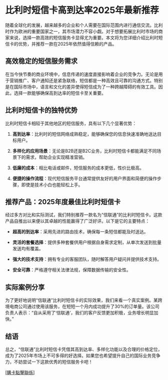 # 比利时短信卡高到达率2025年最新推荐

随着全球化的发展，越来越多的企业和个人需要在国际范围内进行通信交流。比利时作为欧洲的重要国家之一，其市场潜力不容小觑。对于想要拓展比利时市场的商家来说，选择一款高效的短信服务卡显得尤为重要。本文将为您详细介绍比利时短信卡的优势，并推荐一款在2025年依然值得信赖的产品。

## 高效稳定的短信服务需求

在当今快节奏的商业环境中，信息传递的速度直接影响着企业的竞争力。无论是用于营销推广、客户通知还是紧急联络，短信都是一种高效且可靠的沟通方式。特别是在国际市场中，语言和文化的差异使得短信成为了一种跨越障碍的有效工具。因此，选择一款能够确保高到达率的短信卡至关重要。

## 比利时短信卡的独特优势

比利时短信卡相较于其他地区的短信服务，具有以下几个显著优势：

1. **高到达率**：比利时的短信网络成熟稳定，能够确保您的信息快速准确地送达目标用户。
   
2. **多样化的应用场景**：无论是B2B还是B2C业务，比利时短信卡都能满足不同场景下的需求，帮助企业实现精准营销。

3. **低廉的成本**：相比电话或邮件，短信服务的成本更低，性价比极高。

4. **便捷的操作流程**：现代短信服务平台通常提供友好的用户界面和简便的操作步骤，即使是技术小白也能轻松上手。

## 推荐产品：2025年度最佳比利时短信卡

经过多方对比和实际测试，我们特别推荐一款名为“信联通”的比利时短信卡。这款产品自推出以来便以其卓越的性能赢得了广泛好评。以下是它的主要特点：

- **超高的到达率**：采用先进的路由技术，确保每一条短信都能及时送达。
  
- **灵活的套餐选择**：提供多种套餐供用户根据自身需求定制，从单次发送到批量发送均有覆盖。

- **强大的技术支持**：拥有专业的客服团队，随时解答用户疑问并提供技术支持。

- **安全可靠**：严格遵守相关法律法规，保障数据传输的安全性。

## 实际案例分享

为了更好地说明“信联通”比利时短信卡的实际效果，我们来看一个真实案例。某跨境电商公司通过使用该服务，在短短一个月内成功提升了30%的订单量。该公司负责人表示：“自从采用了‘信联通’，我们的客户反馈更加积极，业务增长明显加快。”

## 结语

总之，“信联通”比利时短信卡凭借其高到达率、多样化功能以及合理的价格定位，成为了2025年市场上不可多得的好选择。如果您也希望提升自己的国际业务竞争力，不妨尝试一下这款优秀的短信服务卡吧！

[[購卡點擊聯係](https://t.me/s/SXDXQF)]